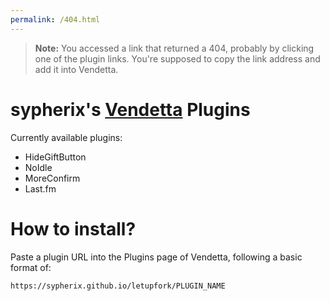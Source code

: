 ```yaml
---
permalink: /404.html
---
```

> **Note:** You accessed a link that returned a 404, probably by clicking one of the plugin links. You're supposed to copy the link address and add it into Vendetta.

# sypherix's [Vendetta](https://github.com/vendetta-mod/Vendetta) Plugins

Currently available plugins:
- HideGiftButton
- NoIdle
- MoreConfirm
- Last.fm

# How to install?
Paste a plugin URL into the Plugins page of Vendetta, following a basic format of:

`https://sypherix.github.io/letupfork/PLUGIN_NAME`
